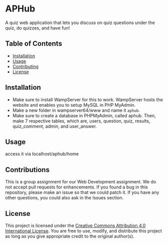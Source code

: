 # APHub
A quiz web application that lets you discuss on quiz questions under the quiz, do quizzes, and have fun!

## Table of Contents

- [Installation](#installation)
- [Usage](#usage)
- [Contributing](#contributing)
- [License](#license)
## Installation

- Make sure to install WampServer for this to work. WampServer hosts the website and enables you to setup MySQL in PHP MyAdmin.
- Make a new folder in wampserver64/www and name it `aphub`.
- Make sure to create a database in PHPMyAdmin, called aphub. Then, make 7 respective tables, which are, users, question, quiz, results, quiz_comment, admin, and user_answer.

## Usage
access it via localhost/aphub/home


## Contributions

This is a group assignment for our Web Development assignment. We do not accept pull requests for enhancements. If you found a bug in this repository, please make an issue so that we could patch it. If you have any other questions, you could also ask in the Issues section.

## License

This project is licensed under the [Creative Commons Attribution 4.0 International License](https://creativecommons.org/licenses/by/4.0/). You are free to use, modify, and distribute this project as long as you give appropriate credit to the original author(s).
